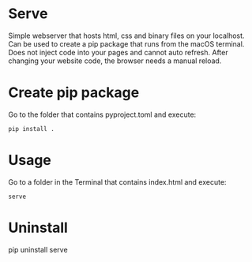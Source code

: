 # Serve

Simple webserver that hosts html, css and binary files on your localhost. Can be used to create a pip package that runs from the macOS terminal.
Does not inject code into your pages and cannot auto refresh. After changing your website code, the browser needs a manual reload.

# Create pip package

Go to the folder that contains pyproject.toml and execute:

```pip install .```

# Usage

Go to a folder in the Terminal that contains index.html and execute:

```serve```

# Uninstall

pip uninstall serve
